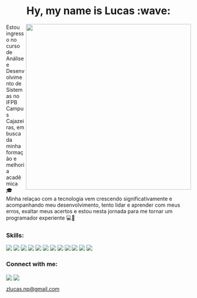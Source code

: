

<h1 align="center"> Hy, my name is Lucas :wave:</h1>

<img src="https://stories.freepiklabs.com/api/vectors/work-time/pana/render?color=B0BEC5FF&background=simple&hide=" min-width="400px" max-width="450px" width="450px" align="right" >

<p align="left">
  Estou ingresso no curso de Análise e Desenvolvimento de Sistemas no IFPB Campus Cajazeiras, em busca da minha formação e melhoria acadêmica 🎓 <br>
 Minha relaçao com a tecnologia vem crescendo significativamente e acompanhando meu desenvolvimento, tento lidar e aprender com meus erros, exaltar meus acertos e estou nesta jornada para me tornar um programador experiente 💻📘
</p>

<h3> Skills:</h3>
<p align="left">
  <img src="https://img.shields.io/badge/Git-E34F26?style=for-the-badge&logo=git&logoColor=white">
  <img src="https://img.shields.io/badge/HTML5-E34F26?style=for-the-badge&logo=html5&logoColor=white">
  <img src="https://img.shields.io/badge/CSS3-1572B6?style=for-the-badge&logo=css3&logoColor=white">
  <img src="https://img.shields.io/badge/TypeScript-007ACC?style=for-the-badge&logo=typescript&logoColor=white">
  <img src="https://img.shields.io/badge/Node.js-43853D?style=for-the-badge&logo=node.js&logoColor=white">
  <img src="https://img.shields.io/badge/Express.js-404D59?style=for-the-badge">
  <img src="https://img.shields.io/badge/next%20js-000000?style=for-the-badge&logo=nextdotjs&logoColor=white">
  <img src="https://img.shields.io/badge/React_Native-20232A?style=for-the-badge&logo=react&logoColor=61DAFB">
  <img src=https://img.shields.io/badge/styled--components-DB7093?style=for-the-badge&logo=styled-components&logoColor=white>
  <img src="https://img.shields.io/badge/Sass-CC6699?style=for-the-badge&logo=sass&logoColor=white">
  <img src="https://img.shields.io/badge/MongoDB-4EA94B?style=for-the-badge&logo=mongodb&logoColor=white">
  <img src="https://img.shields.io/badge/MySQL-005C84?style=for-the-badge&logo=mysql&logoColor=white">
</p>

<h3> Connect with me:</h3>
<p align="left">
  

  <img align="center" src="https://img.shields.io/badge/Gmail-D14836?style=for-the-badge&logo=gmail&logoColor=white"/>
  
  <a href="https://www.linkedin.com/in/lucas-tavares-79623b202/" target="_blank">
  <img align="center" src="https://img.shields.io/badge/LinkedIn-0077B5?style=for-the-badge&logo=linkedin&logoColor=white="/></a>
  
  <a>zlucas.np@gmail.com</a>
  

</p>

